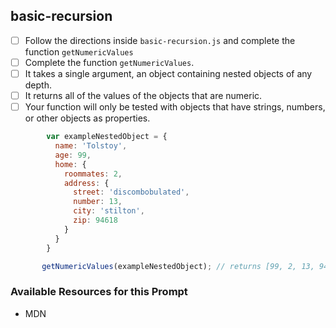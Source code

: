 ## basic-recursion

- [ ] Follow the directions inside `basic-recursion.js` and complete the function `getNumericValues`
- [ ]   Complete the function `getNumericValues`.
- [ ] It takes a single argument, an object containing nested objects of any depth.
- [ ] It returns all of the values of the objects that are numeric.
- [ ] Your function will only be tested with objects that have strings, numbers, or other objects as properties.
```javascript
        var exampleNestedObject = {
          name: 'Tolstoy',
          age: 99,
          home: {
            roommates: 2,
            address: {
              street: 'discombobulated',
              number: 13,
              city: 'stilton',
              zip: 94618
            }
          }
        }

       getNumericValues(exampleNestedObject); // returns [99, 2, 13, 94618]
```
### Available Resources for this Prompt
  * MDN
